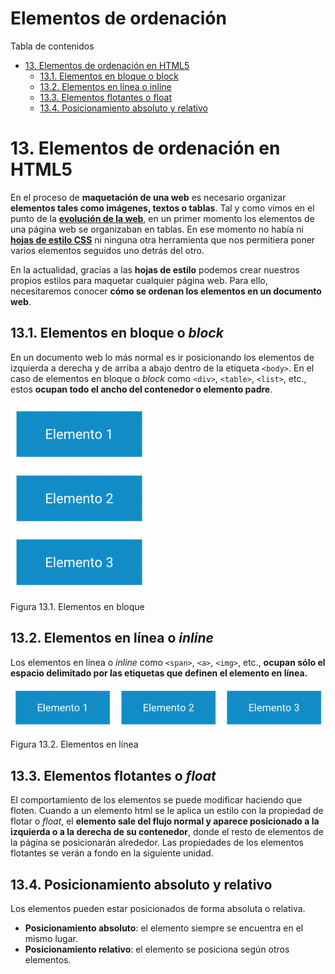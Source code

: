# **Elementos de ordenación**

Tabla de contenidos

-   [13. Elementos de ordenación en HTML5](#13-Elementos-de-ordenacion-en-HTML5)
    -   [13.1. Elementos en bloque o block](#131-Elementos-en-bloque-o-block)
    -   [13.2. Elementos en línea o inline](#132-Elementos-en-linea-o-inline)
    -   [13.3. Elementos flotantes o float](#133-Elementos-flotantes-o-float)
    -   [13.4. Posicionamiento absoluto y relativo](#134-Posicionamiento-absoluto-y-relativo)

# 13. Elementos de ordenación en HTML5

En el proceso de **maquetación de una web** es necesario organizar **elementos tales como imágenes, textos o tablas**. Tal y como vimos en el punto de la [**evolución de la web**](https://github.com/Sergio-Rey-Personal/DIW/blob/master/UD01_Disenyo_web_Caractaristicas_elementos_basicos_y_etapas_para_su_desarrollo/UD01_01_EdicionDelDisenyoWeb.md), en un primer momento los elementos de una página web se organizaban en tablas. En ese momento no había ni [**hojas de estilo CSS**](https://github.com/Sergio-Rey-Personal/DIW/blob/master/UD02%20Guia_de_estilo_web/UD02_01_QueEsUnaGuiaDeEstilos.md) ni ninguna otra herramienta que nos permitiera poner varios elementos seguidos uno detrás del otro.

En la actualidad, gracias a las **hojas de estilo** podemos crear nuestros propios estilos para maquetar cualquier página web. Para ello, necesitaremos conocer **cómo se ordenan los elementos en un documento web**.

## 13.1. Elementos en bloque o *block*

En un documento web lo más normal es ir posicionando los elementos de izquierda a derecha y de arriba a abajo dentro de la etiqueta `<body>`. En el caso de elementos en bloque o *block* como `<div>`, `<table>`, `<list>`, etc., estos **ocupan todo el ancho del contenedor o elemento padre**.

![elemento bloque html](img/elemento-bloque-html.png)

Figura 13.1. Elementos en bloque

## 13.2. Elementos en línea o *inline*

Los elementos en línea o *inline* como `<span>`, `<a>`, `<img>`, etc., **ocupan sólo el espacio delimitado por las etiquetas que definen el elemento en línea.**

![elemento en linea html](img/elemento-en-linea-html.png)

Figura 13.2. Elementos en línea

## 13.3. Elementos flotantes o *float*

El comportamiento de los elementos se puede modificar haciendo que floten. Cuando a un elemento html se le aplica un estilo con la propiedad de flotar o *float*, el **elemento sale del flujo normal y aparece posicionado a la izquierda o a la derecha de su contenedor**, donde el resto de elementos de la página se posicionarán alrededor. Las propiedades de los elementos flotantes se verán a fondo en la siguiente unidad.

## 13.4. Posicionamiento absoluto y relativo

Los elementos pueden estar posicionados de forma absoluta o relativa.

-   **Posicionamiento absoluto**: el elemento siempre se encuentra en el mismo lugar.
-   **Posicionamiento relativo**: el elemento se posiciona según otros elementos.